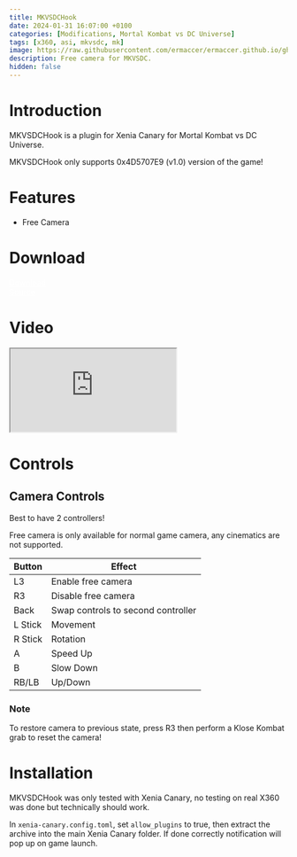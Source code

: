 ```yaml
---
title: MKVSDCHook
date: 2024-01-31 16:07:00 +0100
categories: [Modifications, Mortal Kombat vs DC Universe]
tags: [x360, asi, mkvsdc, mk]   
image: https://raw.githubusercontent.com/ermaccer/ermaccer.github.io/gh-pages/assets/mods/mk8/mkvsdchook/preview.jpg
description: Free camera for MKVSDC.
hidden: false
---
```


# Introduction
MKVSDCHook is a plugin for Xenia Canary for Mortal Kombat vs DC Universe.

<div class="alert bg-dark">
    MKVSDCHook only supports 0x4D5707E9 (v1.0) version of the game!
</div>

# Features
- Free Camera
  
# Download

<a class="btn btn-block btn-dark bg-dark text-gray btn-lg" style="color: white;" href="https://github.com/ermaccer/MKVSDCHook/releases/latest/download/mkvsdchook.zip" role="button">
<i class="fas fa-download"></i>
Download
</a>
<br>
<a class="btn btn-block btn-dark bg-dark text-gray btn-lg" style="color: white;" href="https://github.com/ermaccer/MKVSDCHook/" role="button">
<i class="fab fa-github"></i>
Source
</a>

# Video

<div class="embed-responsive embed-responsive-16by9">
  <iframe class="embed-responsive-item" src="https://www.youtube.com/embed/KZqW1IlTFPE" allowfullscreen></iframe>
</div>


# Controls

## Camera Controls

Best to have 2 controllers!

Free camera is only available for normal game camera, any cinematics are not supported.

| Button | Effect |
| --- | --- |
| L3 |  Enable free camera |
| R3 |  Disable free camera |
| Back | Swap controls to second controller |
| L Stick |  Movement|
| R Stick |  Rotation|
| A |  Speed Up |
| B | Slow Down |
| RB/LB | Up/Down |

### Note

To restore camera to previous state, press R3 then perform a Klose Kombat grab to reset the camera!


# Installation 

MKVSDCHook was only tested with Xenia Canary, no testing on real X360 was done but technically should work.

In `xenia-canary.config.toml`, set `allow_plugins` to true, then extract the archive into the main Xenia Canary folder.
If done correctly notification will pop up on game launch.





